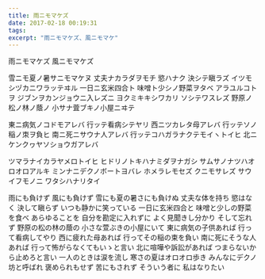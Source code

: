 ```yaml
---
title: 雨ニモマケズ
date: 2017-02-18 00:19:31
tags:
excerpt: "雨ニモマケズ、風ニモマケ"
---
```


雨ニモマケズ
風ニモマケズ
<!-- more -->

雪ニモ夏ノ暑サニモマケヌ
丈夫ナカラダヲモチ
慾ハナク
決シテ瞋ラズ
イツモシヅカニワラッテヰル
一日ニ玄米四合ト
味噌ト少シノ野菜ヲタベ
アラユルコトヲ
ジブンヲカンジョウニ入レズニ
ヨクミキキシワカリ
ソシテワスレズ
野原ノ松ノ林ノ蔭ノ
小サナ萓ブキノ小屋ニヰテ

東ニ病気ノコドモアレバ
行ッテ看病シテヤリ
西ニツカレタ母アレバ
行ッテソノ稲ノ朿ヲ負ヒ
南ニ死ニサウナ人アレバ
行ッテコハガラナクテモイヽトイヒ
北ニケンクヮヤソショウガアレバ

ツマラナイカラヤメロトイヒ
ヒドリノトキハナミダヲナガシ
サムサノナツハオロオロアルキ
ミンナニデクノボートヨバレ
ホメラレモセズ
クニモサレズ
サウイフモノニ
ワタシハナリタイ


雨にも負けず
風にも負けず
雪にも夏の暑さにも負けぬ
丈夫な体を持ち
慾はなく 決して瞋らず
いつも静かに笑っている
一日に玄米四合と
味噌と少しの野菜を食べ
あらゆることを
自分を勘定に入れずに
よく見聞きし分かり
そして忘れず
野原の松の林の蔭の
小さな萱ぶきの小屋にいて
東に病気の子供あれば
行って看病してやり
西に疲れた母あれば
行ってその稲の束を負い
南に死にそうな人あれば
行って怖がらなくてもいゝと言い
北に喧嘩や訴訟があれば
つまらないから止めろと言い
一人のときは涙を流し
寒さの夏はオロオロ歩き
みんなにデクノ坊と呼ばれ
褒められもせず
苦にもされず
そういう者に
私はなりたい
